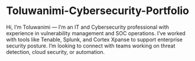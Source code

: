 # Toluwanimi-Cybersecurity-Portfolio
Hi, I’m Toluwanimi — I’m an IT and Cybersecurity professional with experience in vulnerability management and SOC operations. I’ve worked with tools like Tenable, Splunk, and Cortex Xpanse to support enterprise security posture. I’m looking to connect with teams working on threat detection, cloud security, or automation.
